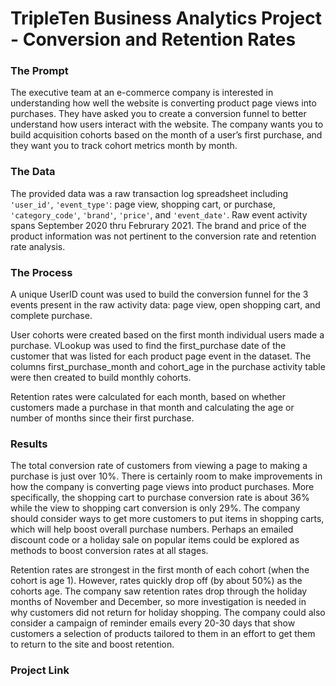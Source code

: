 # TripleTen Business Analytics Project - Conversion and Retention Rates

### The Prompt
The executive team at an e-commerce company is interested in understanding how well the website is converting product page views into purchases. They have asked you to create a conversion funnel to better understand how users interact with the website. The company wants you to build acquisition cohorts based on the month of a user’s first purchase, and they want you to track cohort metrics month by month.

### The Data
The provided data was a raw transaction log spreadsheet including `'user_id'`, `'event_type'`: page view, shopping cart, or purchase, `'category_code'`, `'brand'`, `'price'`, and `'event_date'`.	Raw event activity spans September 2020 thru Februrary 2021. The brand and price of the product information was not pertinent to the conversion rate
and retention rate analysis.

### The Process
A unique UserID count was used to build the conversion funnel for the 3 events present in the raw activity data: page view, open shopping cart, and complete purchase. 



User cohorts were created based on the first month individual users made a purchase. VLookup was used to find the first_purchase date of the customer that was listed for each product page event in the dataset. The columns first_purchase_month and cohort_age in the purchase activity table were then created to build monthly cohorts.



Retention rates were calculated for each month, based on whether customers made a purchase in that month and calculating the age or number of months since their first purchase. 



### Results
The total conversion rate of customers from viewing a page to making a purchase is just over 10%. There is certainly room to make improvements in how the company is converting page views into product purchases. More specifically, the shopping cart to purchase conversion rate is about 36% while the view to shopping cart conversion is only 29%. The company should consider ways to get more customers to put items in shopping carts, which will help boost overall purchase numbers. Perhaps an emailed discount code or a holiday sale on popular items could be explored as methods to boost conversion rates at all stages. 

Retention rates are strongest in the first month of each cohort (when the cohort is age 1). However, rates quickly drop off (by about 50%) as the cohorts age. The company saw retention rates drop through the holiday months of November and December, so more investigation is needed in why customers did not return for holiday shopping. The company could also consider a campaign of reminder emails every 20-30 days that show customers a selection of products tailored to them in an effort to get them to return to the site and boost retention.

### Project Link
